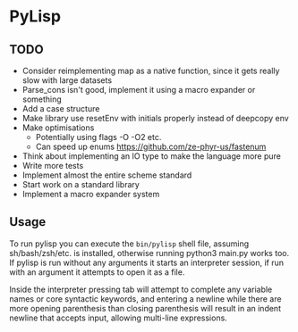 # PyLisp

## TODO
* Consider reimplementing map as a native function, since it gets really slow with large datasets
* Parse_cons isn't good, implement it using a macro expander or something
* Add a case structure
* Make library use resetEnv with initials properly instead of deepcopy env
* Make optimisations
    * Potentially using flags -O -O2 etc.
    * Can speed up enums https://github.com/ze-phyr-us/fastenum
* Think about implementing an IO type to make the language more pure
* Write more tests
* Implement almost the entire scheme standard
* Start work on a standard library
* Implement a macro expander system

## Usage
To run pylisp you can execute the `bin/pylisp` shell file, assuming sh/bash/zsh/etc. is installed, otherwise running python3 main.py works too.
If pylisp is run without any arguments it starts an interpreter session, if run with an argument it attempts to open it as a file.

Inside the interpreter pressing tab will attempt to complete any variable names or core syntactic keywords, and entering a newline while there are more opening parenthesis than closing parenthesis will result in an indent newline that accepts input, allowing multi-line expressions.
